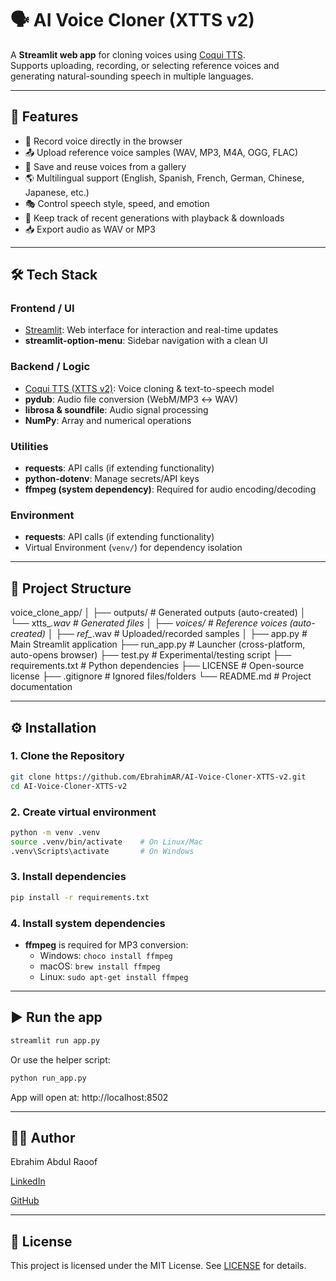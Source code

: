 # 🗣️ AI Voice Cloner (XTTS v2)

A **Streamlit web app** for cloning voices using [Coqui TTS](https://github.com/coqui-ai/TTS).  
Supports uploading, recording, or selecting reference voices and generating natural-sounding speech in multiple languages.

---

## 🚀 Features
- 🎤 Record voice directly in the browser
- 📤 Upload reference voice samples (WAV, MP3, M4A, OGG, FLAC)
- 🎵 Save and reuse voices from a gallery
- 🌎 Multilingual support (English, Spanish, French, German, Chinese, Japanese, etc.)
- 🎭 Control speech style, speed, and emotion
- 📂 Keep track of recent generations with playback & downloads
- 📥 Export audio as WAV or MP3

---

## 🛠 Tech Stack
### **Frontend / UI**
  - [Streamlit](https://streamlit.io/): Web interface for interaction and real-time updates
  - **streamlit-option-menu**: Sidebar navigation with a clean UI

### **Backend / Logic**
  - [Coqui TTS (XTTS v2)](https://github.com/coqui-ai/TTS): Voice cloning & text-to-speech model
  - **pydub**: Audio file conversion (WebM/MP3 ↔ WAV)
  - **librosa & soundfile**: Audio signal processing
  - **NumPy**: Array and numerical operations

### **Utilities**
  - **requests**: API calls (if extending functionality)
  - **python-dotenv**: Manage secrets/API keys
  - **ffmpeg (system dependency)**: Required for audio encoding/decoding

### **Environment**
  - **requests**: API calls (if extending functionality)
  - Virtual Environment (`venv/`) for dependency isolation

---

## 📂 Project Structure
  voice_clone_app/
  │
  ├── outputs/                  # Generated outputs (auto-created)
  │   └── xtts_*.wav            # Generated files
  │
  ├── voices/                   # Reference voices (auto-created)
  │   ├── ref_*.wav             # Uploaded/recorded samples
  │
  ├── app.py                    # Main Streamlit application
  ├── run_app.py                # Launcher (cross-platform, auto-opens browser)
  ├── test.py                   # Experimental/testing script
  ├── requirements.txt          # Python dependencies
  ├── LICENSE                   # Open-source license
  ├── .gitignore                # Ignored files/folders
  └── README.md                 # Project documentation


---

## ⚙️ Installation

### **1. Clone the Repository**
```bash
git clone https://github.com/EbrahimAR/AI-Voice-Cloner-XTTS-v2.git
cd AI-Voice-Cloner-XTTS-v2
```

### **2. Create virtual environment**
```bash
python -m venv .venv
source .venv/bin/activate    # On Linux/Mac
.venv\Scripts\activate       # On Windows
```

### **3. Install dependencies**
```bash
pip install -r requirements.txt
```

### **4. Install system dependencies**
- **ffmpeg** is required for MP3 conversion:
  - Windows: `choco install ffmpeg`
  - macOS: `brew install ffmpeg`
  - Linux: `sudo apt-get install ffmpeg`

---

## ▶️ Run the app

```bash
streamlit run app.py
```

Or use the helper script:

```bash
python run_app.py
```
App will open at: http://localhost:8502

---

## 👨‍💻 Author
Ebrahim Abdul Raoof

[LinkedIn](https://www.linkedin.com/in/ebrahim-ar/)

[GitHub](https://github.com/EbrahimAR)

---

## 📜 License
This project is licensed under the MIT License. See [LICENSE](https://github.com/EbrahimAR/AI-Voice-Cloner-XTTS-v2/blob/main/LICENSE) for details.
